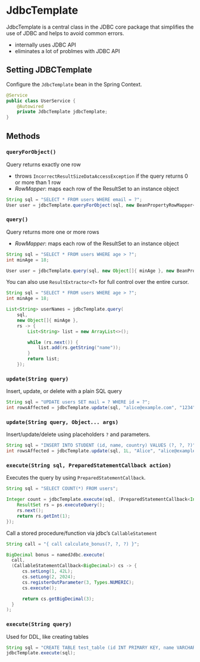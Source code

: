 # JdbcTemplate

JdbcTemplate is a central class in the JDBC core package that simplifies the use of JDBC and helps to avoid common errors.

- internally uses JDBC API
- eliminates a lot of problmes with JDBC API

## Setting JDBCTemplate

Configure the `JdbcTemplate` bean in the Spring Context.

```java
@Service
public class UserService {
    @Autowired
    private JdbcTemplate jdbcTemplate;
}
```

## Methods

### `queryForObject()`

Query returns exactly one row

- throws `IncorrectResultSizeDataAccessException` if the query returns 0 or more than 1 row
- _RowMapper_: maps each row of the ResultSet to an instance object

```java
String sql = "SELECT * FROM users WHERE email = ?";
User user = jdbcTemplate.queryForObject(sql, new BeanPropertyRowMapper<>(User.class), "test@mail.com");
```

### `query()`

Query returns more one or more rows

- _RowMapper_: maps each row of the ResultSet to an instance object

```java
String sql = "SELECT * FROM users WHERE age > ?";
int minAge = 18;

User user = jdbcTemplate.query(sql, new Object[]{ minAge }, new BeanPropertyRowMapper<>(User.class));
```

You can also use `ResultExtractor<T>` for full control over the entire cursor.

```java
String sql = "SELECT * FROM users WHERE age > ?";
int minAge = 18;

List<String> userNames = jdbcTemplate.query(
    sql,
    new Object[]{ minAge },
    rs -> {
        List<String> list = new ArrayList<>();

        while (rs.next()) {
            list.add(rs.getString("name"));
        }
        return list;
    });
```

### `update(String query)`

Insert, update, or delete with a plain SQL query

```java
String sql = "UPDATE users SET mail = ? WHERE id = ?";
int rowsAffected = jdbcTemplate.update(sql, "alice@example.com", "1234");
```

### `update(String query, Object... args)`

Insert/update/delete using placeholders `?` and parameters.

```java
String sql = "INSERT INTO STUDENT (id, name, country) VALUES (?, ?, ?)";
int rowsAffected = jdbcTemplate.update(sql, 1L, "Alice", "alice@example.com");
```

### `execute(String sql, PreparedStatementCallback action)`

Executes the query by using `PreparedStatementCallback`.

```java
String sql = "SELECT COUNT(*) FROM users";

Integer count = jdbcTemplate.execute(sql, (PreparedStatementCallback<Integer>) ps -> {
    ResultSet rs = ps.executeQuery();
    rs.next();
    return rs.getInt(1);
});
```

Call a stored procedure/function via jdbc’s `CallableStatement`

```java
String call = "{ call calculate_bonus(?, ?, ?) }";

BigDecimal bonus = namedJdbc.execute(
  call,
  (CallableStatementCallback<BigDecimal>) cs -> {
      cs.setLong(1, 42L);
      cs.setLong(2, 2024);
      cs.registerOutParameter(3, Types.NUMERIC);
      cs.execute();

      return cs.getBigDecimal(3);
  }
);
```

### `execute(String query)`

Used for DDL, like creating tables

```java
String sql = "CREATE TABLE test_table (id INT PRIMARY KEY, name VARCHAR(50))";
jdbcTemplate.execute(sql);
```
